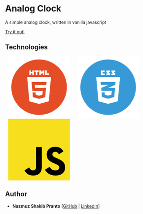 # Analog Clock

A simple analog clock, written in vanilla javascript

[Try it out!](http://javascript-30-analog-clock.surge.sh/)

## Technologies
<div align="left">
  <img src="./../../assets/techs/html5.png" width="200px" hspace="10" title="HTML5" />
  <img src="./../../assets/techs/css3.png" width="200px" hspace="10" title="CSS3" />
  <img src="./../../assets/techs/javascript.png" width="200px" hspace="10" title="JavaScript" />
</div>
 
## Author
* **Nazmuz Shakib Pranto** [[GitHub](https://github.com/npranto) | [LinkedIn](https://www.linkedin.com/in/npranto/)]
